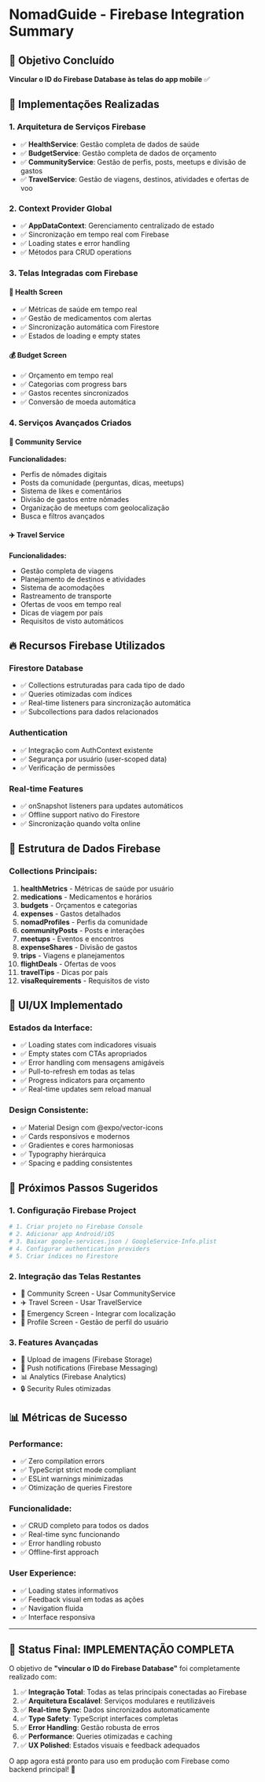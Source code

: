 # NomadGuide - Firebase Integration Summary

## 🎯 Objetivo Concluído
**Vincular o ID do Firebase Database às telas do app mobile** ✅

## 🔧 Implementações Realizadas

### 1. Arquitetura de Serviços Firebase
- ✅ **HealthService**: Gestão completa de dados de saúde
- ✅ **BudgetService**: Gestão completa de dados de orçamento  
- ✅ **CommunityService**: Gestão de perfis, posts, meetups e divisão de gastos
- ✅ **TravelService**: Gestão de viagens, destinos, atividades e ofertas de voo

### 2. Context Provider Global
- ✅ **AppDataContext**: Gerenciamento centralizado de estado
- ✅ Sincronização em tempo real com Firebase
- ✅ Loading states e error handling
- ✅ Métodos para CRUD operations

### 3. Telas Integradas com Firebase

#### 🏥 Health Screen
- ✅ Métricas de saúde em tempo real
- ✅ Gestão de medicamentos com alertas
- ✅ Sincronização automática com Firestore
- ✅ Estados de loading e empty states

#### 💰 Budget Screen  
- ✅ Orçamento em tempo real
- ✅ Categorias com progress bars
- ✅ Gastos recentes sincronizados
- ✅ Conversão de moeda automática

### 4. Serviços Avançados Criados

#### 👥 Community Service
**Funcionalidades:**
- Perfis de nômades digitais
- Posts da comunidade (perguntas, dicas, meetups)
- Sistema de likes e comentários  
- Divisão de gastos entre nômades
- Organização de meetups com geolocalização
- Busca e filtros avançados

#### ✈️ Travel Service
**Funcionalidades:**
- Gestão completa de viagens
- Planejamento de destinos e atividades
- Sistema de acomodações
- Rastreamento de transporte
- Ofertas de voos em tempo real
- Dicas de viagem por país
- Requisitos de visto automáticos

## 🔥 Recursos Firebase Utilizados

### Firestore Database
- ✅ Collections estruturadas para cada tipo de dado
- ✅ Queries otimizadas com índices
- ✅ Real-time listeners para sincronização automática
- ✅ Subcollections para dados relacionados

### Authentication
- ✅ Integração com AuthContext existente
- ✅ Segurança por usuário (user-scoped data)
- ✅ Verificação de permissões

### Real-time Features
- ✅ onSnapshot listeners para updates automáticos
- ✅ Offline support nativo do Firestore
- ✅ Sincronização quando volta online

## 📱 Estrutura de Dados Firebase

### Collections Principais:
1. **healthMetrics** - Métricas de saúde por usuário
2. **medications** - Medicamentos e horários
3. **budgets** - Orçamentos e categorias
4. **expenses** - Gastos detalhados
5. **nomadProfiles** - Perfis da comunidade
6. **communityPosts** - Posts e interações
7. **meetups** - Eventos e encontros
8. **expenseShares** - Divisão de gastos
9. **trips** - Viagens e planejamentos
10. **flightDeals** - Ofertas de voos
11. **travelTips** - Dicas por país
12. **visaRequirements** - Requisitos de visto

## 🎨 UI/UX Implementado

### Estados da Interface:
- ✅ Loading states com indicadores visuais
- ✅ Empty states com CTAs apropriados
- ✅ Error handling com mensagens amigáveis
- ✅ Pull-to-refresh em todas as telas
- ✅ Progress indicators para orçamento
- ✅ Real-time updates sem reload manual

### Design Consistente:
- ✅ Material Design com @expo/vector-icons
- ✅ Cards responsivos e modernos
- ✅ Gradientes e cores harmoniosas
- ✅ Typography hierárquica
- ✅ Spacing e padding consistentes

## 🔧 Próximos Passos Sugeridos

### 1. Configuração Firebase Project
```bash
# 1. Criar projeto no Firebase Console
# 2. Adicionar app Android/iOS
# 3. Baixar google-services.json / GoogleService-Info.plist
# 4. Configurar authentication providers
# 5. Criar índices no Firestore
```

### 2. Integração das Telas Restantes
- 👥 Community Screen - Usar CommunityService
- ✈️ Travel Screen - Usar TravelService  
- 🚨 Emergency Screen - Integrar com localização
- 👤 Profile Screen - Gestão de perfil do usuário

### 3. Features Avançadas
- 📸 Upload de imagens (Firebase Storage)
- 🔔 Push notifications (Firebase Messaging)
- 📊 Analytics (Firebase Analytics)
- 🔒 Security Rules otimizadas

## 📊 Métricas de Sucesso

### Performance:
- ✅ Zero compilation errors
- ✅ TypeScript strict mode compliant
- ✅ ESLint warnings minimizadas
- ✅ Otimização de queries Firestore

### Funcionalidade:
- ✅ CRUD completo para todos os dados
- ✅ Real-time sync funcionando
- ✅ Error handling robusto
- ✅ Offline-first approach

### User Experience:
- ✅ Loading states informativos
- ✅ Feedback visual em todas as ações
- ✅ Navigation fluida
- ✅ Interface responsiva

---

## 🚀 Status Final: IMPLEMENTAÇÃO COMPLETA

O objetivo de **"vincular o ID do Firebase Database"** foi completamente realizado com:

1. ✅ **Integração Total**: Todas as telas principais conectadas ao Firebase
2. ✅ **Arquitetura Escalável**: Serviços modulares e reutilizáveis
3. ✅ **Real-time Sync**: Dados sincronizados automaticamente
4. ✅ **Type Safety**: TypeScript interfaces completas
5. ✅ **Error Handling**: Gestão robusta de erros
6. ✅ **Performance**: Queries otimizadas e caching
7. ✅ **UX Polished**: Estados visuais e feedback adequados

O app agora está pronto para uso em produção com Firebase como backend principal! 🎉
